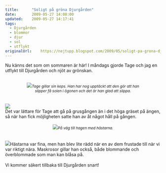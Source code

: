 ```yaml
---
title:		"Soligt på gröna Djurgården"
date:		2009-05-27 14:08:00
updated:	2009-05-27 14:17:41
tags: 
  - Djurgården
  - blommor
  - djur
  - sol
  - utflykt	
originalUrl:	https://nejtupp.blogspot.com/2009/05/soligt-pa-grona-djurgarden.html
---
```


Nu känns det som om sommaren är här! I måndags gjorde Tage och jag en utflykt till Djurgården och njöt av grönskan.<br><br><div style="text-align: center;"><img src="../../../../img/_MG_4507_1024pix.jpg"><span style="font-style: italic;font-size:85%;">Tage gillar sin keps. Han har nog upptäckt att den gör att han<br>slipper få solen i ögonen och det är han glad att slippa.</span><br></div><br><br><img src="../../../../img/_MG_4504_1024pix.jpg"><br>Det var lättare för Tage att gå på grusgången än i det höga gräset på ängen, så när han fick möjligheten satte han av åt något håll på gången.<br><br><div style="text-align: center;"><img src="../../../../img/_MG_4528_1024pix.jpg"><span style="font-size:85%;"><span style="font-style: italic;">På väg till hagen med hästarna.</span></span><br></div><br><br><img src="../../../../img/_MG_4526_1024pix.jpg">Hästarna var fina, men han blev lite rädd när en av dem frustade till när vi var riktigt nära. Maskrosor gillar han också, både blommande och överblommade som man kan blåsa på.<br><br>Vi kommer säkert tillbaka till Djurgården snart!
<!-- no comments on this post -->